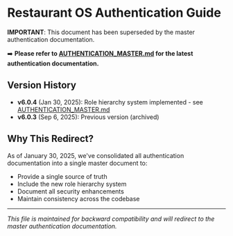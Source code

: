 # Restaurant OS Authentication Guide

**IMPORTANT**: This document has been superseded by the master authentication documentation.

➡️ **Please refer to [AUTHENTICATION_MASTER.md](./AUTHENTICATION_MASTER.md) for the latest authentication documentation.**

## Version History

- **v6.0.4** (Jan 30, 2025): Role hierarchy system implemented - see [AUTHENTICATION_MASTER.md](./AUTHENTICATION_MASTER.md)
- **v6.0.3** (Sep 6, 2025): Previous version (archived)

## Why This Redirect?

As of January 30, 2025, we've consolidated all authentication documentation into a single master document to:
- Provide a single source of truth
- Include the new role hierarchy system
- Document all security enhancements
- Maintain consistency across the codebase

---

*This file is maintained for backward compatibility and will redirect to the master authentication documentation.*